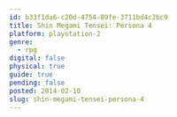 ```yaml
---
id: b33f1da6-c20d-4754-89fe-3711bd4c2bc9
title: Shin Megami Tensei: Persona 4
platform: playstation-2
genre:
  - rpg
digital: false
physical: true
guide: true
pending: false
posted: 2014-02-10
slug: shin-megami-tensei-persona-4
---
```

